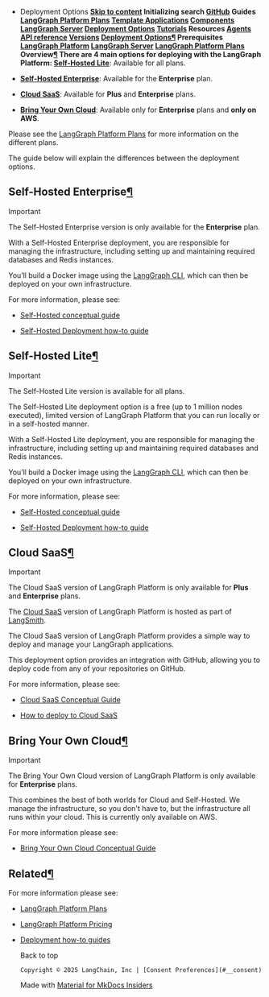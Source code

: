 - Deployment Options **[Skip to content](#deployment-options) Initializing search [GitHub](https://github.com/langchain-ai/langgraphjs) Guides [LangGraph Platform Plans](../plans/) [Template Applications](../template_applications/) [Components](../../concepts#components) [LangGraph Server](../../concepts#langgraph-server) [Deployment Options](../../concepts#deployment-options) [Tutorials](../../tutorials/) Resources [Agents](../../agents/overview/) [API reference](../../reference/) [Versions](../../versions/) [Deployment Options¶](#deployment-options) Prerequisites [LangGraph Platform](../langgraph_platform/) [LangGraph Server](../langgraph_server/) [LangGraph Platform Plans](../plans/) Overview[¶](#overview) There are 4 main options for deploying with the LangGraph Platform: [Self-Hosted Lite](#self-hosted-lite)**: Available for all plans.

- **[Self-Hosted Enterprise](#self-hosted-enterprise)**: Available for the **Enterprise** plan.

- **[Cloud SaaS](#cloud-saas)**: Available for **Plus** and **Enterprise** plans.

- **[Bring Your Own Cloud](#bring-your-own-cloud)**: Available only for **Enterprise** plans and **only on AWS**.

Please see the [LangGraph Platform Plans](../plans/) for more information on the different plans.

The guide below will explain the differences between the deployment options.

## Self-Hosted Enterprise[¶](#self-hosted-enterprise)

Important

The Self-Hosted Enterprise version is only available for the **Enterprise** plan.

With a Self-Hosted Enterprise deployment, you are responsible for managing the infrastructure, including setting up and maintaining required databases and Redis instances.

You’ll build a Docker image using the [LangGraph CLI](../langgraph_cli/), which can then be deployed on your own infrastructure.

For more information, please see:

- [Self-Hosted conceptual guide](../self_hosted/)

- [Self-Hosted Deployment how-to guide](../../how-tos/deploy-self-hosted/)

## Self-Hosted Lite[¶](#self-hosted-lite)

Important

The Self-Hosted Lite version is available for all plans.

The Self-Hosted Lite deployment option is a free (up to 1 million nodes executed), limited version of LangGraph Platform that you can run locally or in a self-hosted manner.

With a Self-Hosted Lite deployment, you are responsible for managing the infrastructure, including setting up and maintaining required databases and Redis instances.

You’ll build a Docker image using the [LangGraph CLI](../langgraph_cli/), which can then be deployed on your own infrastructure.

For more information, please see:

- [Self-Hosted conceptual guide](../self_hosted/)

- [Self-Hosted Deployment how-to guide](https://langchain-ai.github.io/langgraphjs/how-tos/deploy-self-hosted/)

## Cloud SaaS[¶](#cloud-saas)

Important

The Cloud SaaS version of LangGraph Platform is only available for **Plus** and **Enterprise** plans.

The [Cloud SaaS](../langgraph_cloud/) version of LangGraph Platform is hosted as part of [LangSmith](https://smith.langchain.com/).

The Cloud SaaS version of LangGraph Platform provides a simple way to deploy and manage your LangGraph applications.

This deployment option provides an integration with GitHub, allowing you to deploy code from any of your repositories on GitHub.

For more information, please see:

- [Cloud SaaS Conceptual Guide](../langgraph_cloud/)

- [How to deploy to Cloud SaaS](/langgraphjs/cloud/deployment/cloud.md)

## Bring Your Own Cloud[¶](#bring-your-own-cloud)

Important

The Bring Your Own Cloud version of LangGraph Platform is only available for **Enterprise** plans.

This combines the best of both worlds for Cloud and Self-Hosted. We manage the infrastructure, so you don't have to, but the infrastructure all runs within your cloud. This is currently only available on AWS.

For more information please see:

- [Bring Your Own Cloud Conceptual Guide](../bring_your_own_cloud/)

## Related[¶](#related)

For more information please see:

- [LangGraph Platform Plans](../plans/)

- [LangGraph Platform Pricing](https://www.langchain.com/langgraph-platform-pricing)

- [Deployment how-to guides](../../how-tos/#deployment)

  Back to top

      Copyright © 2025 LangChain, Inc | [Consent Preferences](#__consent)



    Made with
    [Material for MkDocs Insiders](https://squidfunk.github.io/mkdocs-material/)

[](https://langchain-ai.github.io/langgraph/)
[](https://github.com/langchain-ai/langgraphjs)
[](https://twitter.com/LangChainAI)